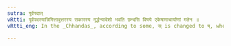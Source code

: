 ```yaml
---
sutra: पूर्वपदात्
vRtti: पूर्वपदस्यान्निमित्तादुत्तरस्य सकारस्य मूर्द्धन्यादेशो भवति छन्दसि विषये एकेषामाचार्याणां मतेन ॥
vRtti_eng: In the _Chhandas_, according to some, स् is changed to ष्, when it stands in the beginning of a second word, preceded by a word ending in इ &c.

---
```

